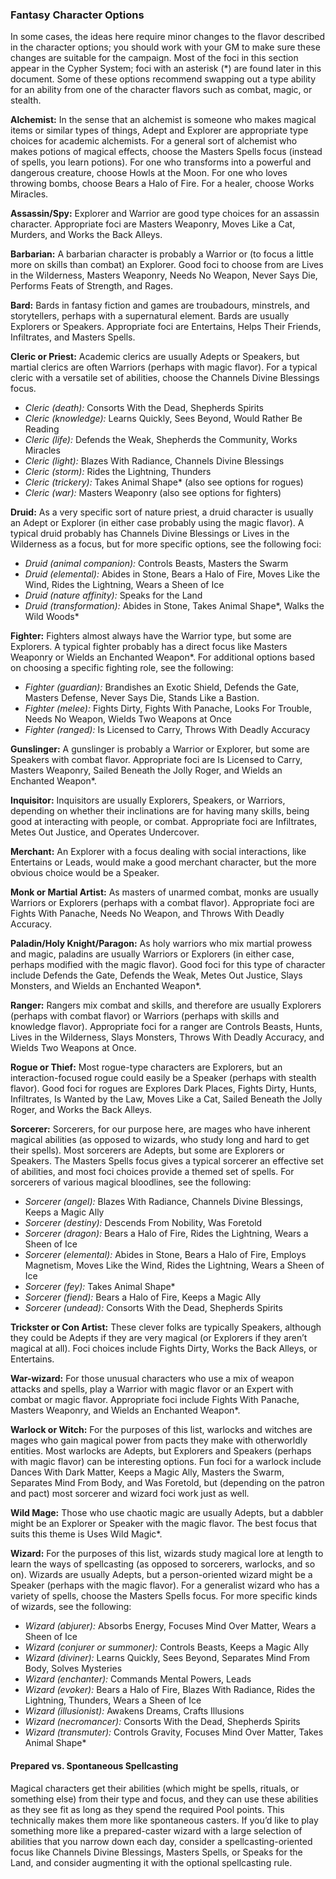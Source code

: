 ### Fantasy Character Options

<!-- P, ID: 030848 -->

In some cases, the ideas here require minor changes to the flavor described in the character options; you should work with your GM to make sure these changes are suitable for the campaign. Most of the foci in this section appear in the Cypher System; foci with an asterisk (\*) are found later in this document. Some of these options recommend swapping out a type ability for an ability from one of the character flavors such as combat, magic, or stealth.

<!-- P, ID: 030849 -->

**Alchemist:** In the sense that an alchemist is someone who makes magical items or similar types of things, Adept and Explorer are appropriate type choices for academic alchemists. For a general sort of alchemist who makes potions of magical effects, choose the Masters Spells focus (instead of spells, you learn potions). For one who transforms into a powerful and dangerous creature, choose Howls at the Moon. For one who loves throwing bombs, choose Bears a Halo of Fire. For a healer, choose Works Miracles.

<!-- P, ID: 030850 -->

**Assassin/Spy:** Explorer and Warrior are good type choices for an assassin character. Appropriate foci are Masters Weaponry, Moves Like a Cat, Murders, and Works the Back Alleys.

<!-- P, ID: 030851 -->

**Barbarian:** A barbarian character is probably a Warrior or (to focus a little more on skills than combat) an Explorer. Good foci to choose from are Lives in the Wilderness, Masters Weaponry, Needs No Weapon, Never Says Die, Performs Feats of Strength, and Rages.

<!-- P, ID: 030852 -->

**Bard:** Bards in fantasy fiction and games are troubadours, minstrels, and storytellers, perhaps with a supernatural element. Bards are usually Explorers or Speakers. Appropriate foci are Entertains, Helps Their Friends, Infiltrates, and Masters Spells.

<!-- P, ID: 030853 -->

**Cleric or Priest:** Academic clerics are usually Adepts or Speakers, but martial clerics are often Warriors (perhaps with magic flavor). For a typical cleric with a versatile set of abilities, choose the Channels Divine Blessings focus.

<!-- L, ID: 030854 -->

- _Cleric (death):_ Consorts With the Dead, Shepherds Spirits
- _Cleric (knowledge):_ Learns Quickly, Sees Beyond, Would Rather Be Reading
- _Cleric (life):_ Defends the Weak, Shepherds the Community, Works Miracles
- _Cleric (light):_ Blazes With Radiance, Channels Divine Blessings
- _Cleric (storm):_ Rides the Lightning, Thunders
- _Cleric (trickery):_ Takes Animal Shape\* (also see options for rogues)
- _Cleric (war):_ Masters Weaponry (also see options for fighters)

<!-- /L -->

<!-- P, ID: 030869 -->

**Druid:** As a very specific sort of nature priest, a druid character is usually an Adept or Explorer (in either case probably using the magic flavor). A typical druid probably has Channels Divine Blessings or Lives in the Wilderness as a focus, but for more specific options, see the following foci:

<!-- L, ID: 030870 -->

- _Druid (animal companion):_ Controls Beasts, Masters the Swarm
- _Druid (elemental):_ Abides in Stone, Bears a Halo of Fire, Moves Like the Wind, Rides the Lightning, Wears a Sheen of Ice
- _Druid (nature affinity):_ Speaks for the Land
- _Druid (transformation):_ Abides in Stone, Takes Animal Shape\*, Walks the Wild Woods\*

<!-- /L -->

<!-- P, ID: 030879 -->

**Fighter:** Fighters almost always have the Warrior type, but some are Explorers. A typical fighter probably has a direct focus like Masters Weaponry or Wields an Enchanted Weapon\*. For additional options based on choosing a specific fighting role, see the following:

<!-- L, ID: 030880 -->

- _Fighter (guardian):_ Brandishes an Exotic Shield, Defends the Gate, Masters Defense, Never Says Die, Stands Like a Bastion.
- _Fighter (melee):_ Fights Dirty, Fights With Panache, Looks For Trouble, Needs No Weapon, Wields Two Weapons at Once
- _Fighter (ranged):_ Is Licensed to Carry, Throws With Deadly Accuracy

<!-- /L -->

<!-- P, ID: 030887 -->

**Gunslinger:** A gunslinger is probably a Warrior or Explorer, but some are Speakers with combat flavor. Appropriate foci are Is Licensed to Carry, Masters Weaponry, Sailed Beneath the Jolly Roger, and Wields an Enchanted Weapon\*.

<!-- P, ID: 030888 -->

**Inquisitor:** Inquisitors are usually Explorers, Speakers, or Warriors, depending on whether their inclinations are for having many skills, being good at interacting with people, or combat. Appropriate foci are Infiltrates, Metes Out Justice, and Operates Undercover.

<!-- P, ID: 030889 -->

**Merchant:** An Explorer with a focus dealing with social interactions, like Entertains or Leads, would make a good merchant character, but the more obvious choice would be a Speaker.

<!-- P, ID: 030890 -->

**Monk or Martial Artist:** As masters of unarmed combat, monks are usually Warriors or Explorers (perhaps with a combat flavor). Appropriate foci are Fights With Panache, Needs No Weapon, and Throws With Deadly Accuracy.

<!-- P, ID: 030891 -->

**Paladin/Holy Knight/Paragon:** As holy warriors who mix martial prowess and magic, paladins are usually Warriors or Explorers (in either case, perhaps modified with the magic flavor). Good foci for this type of character include Defends the Gate, Defends the Weak, Metes Out Justice, Slays Monsters, and Wields an Enchanted Weapon\*.

<!-- P, ID: 030892 -->

**Ranger:** Rangers mix combat and skills, and therefore are usually Explorers (perhaps with combat flavor) or Warriors (perhaps with skills and knowledge flavor). Appropriate foci for a ranger are Controls Beasts, Hunts, Lives in the Wilderness, Slays Monsters, Throws With Deadly Accuracy, and Wields Two Weapons at Once.

<!-- P, ID: 030893 -->

**Rogue or Thief:** Most rogue-type characters are Explorers, but an interaction-focused rogue could easily be a Speaker (perhaps with stealth flavor). Good foci for rogues are Explores Dark Places, Fights Dirty, Hunts, Infiltrates, Is Wanted by the Law, Moves Like a Cat, Sailed Beneath the Jolly Roger, and Works the Back Alleys.

<!-- P, ID: 030894 -->

**Sorcerer:** Sorcerers, for our purpose here, are mages who have inherent magical abilities (as opposed to wizards, who study long and hard to get their spells). Most sorcerers are Adepts, but some are Explorers or Speakers. The Masters Spells focus gives a typical sorcerer an effective set of abilities, and most foci choices provide a themed set of spells. For sorcerers of various magical bloodlines, see the following:

<!-- L, ID: 030895 -->

- _Sorcerer (angel):_ Blazes With Radiance, Channels Divine Blessings, Keeps a Magic Ally
- _Sorcerer (destiny):_ Descends From Nobility, Was Foretold
- _Sorcerer (dragon):_ Bears a Halo of Fire, Rides the Lightning, Wears a Sheen of Ice
- _Sorcerer (elemental):_ Abides in Stone, Bears a Halo of Fire, Employs Magnetism, Moves Like the Wind, Rides the Lightning, Wears a Sheen of Ice
- _Sorcerer (fey):_ Takes Animal Shape\*
- _Sorcerer (fiend):_ Bears a Halo of Fire, Keeps a Magic Ally
- _Sorcerer (undead):_ Consorts With the Dead, Shepherds Spirits

<!-- /L -->

<!-- P, ID: 030910 -->

**Trickster or Con Artist:** These clever folks are typically Speakers, although they could be Adepts if they are very magical (or Explorers if they aren’t magical at all). Foci choices include Fights Dirty, Works the Back Alleys, or Entertains.

<!-- P, ID: 030911 -->

**War-wizard:** For those unusual characters who use a mix of weapon attacks and spells, play a Warrior with magic flavor or an Expert with combat or magic flavor. Appropriate foci include Fights With Panache, Masters Weaponry, and Wields an Enchanted Weapon\*.

<!-- P, ID: 030912 -->

**Warlock or Witch:** For the purposes of this list, warlocks and witches are mages who gain magical power from pacts they make with otherworldly entities. Most warlocks are Adepts, but Explorers and Speakers (perhaps with magic flavor) can be interesting options. Fun foci for a warlock include Dances With Dark Matter, Keeps a Magic Ally, Masters the Swarm, Separates Mind From Body, and Was Foretold, but (depending on the patron and pact) most sorcerer and wizard foci work just as well.

<!-- P, ID: 030913 -->

**Wild Mage:** Those who use chaotic magic are usually Adepts, but a dabbler might be an Explorer or Speaker with the magic flavor. The best focus that suits this theme is Uses Wild Magic\*.

<!-- P, ID: 030914 -->

**Wizard:** For the purposes of this list, wizards study magical lore at length to learn the ways of spellcasting (as opposed to sorcerers, warlocks, and so on). Wizards are usually Adepts, but a person-oriented wizard might be a Speaker (perhaps with the magic flavor). For a generalist wizard who has a variety of spells, choose the Masters Spells focus. For more specific kinds of wizards, see the following:

<!-- L, ID: 030915 -->

- _Wizard (abjurer):_ Absorbs Energy, Focuses Mind Over Matter, Wears a Sheen of Ice
- _Wizard (conjurer or summoner):_ Controls Beasts, Keeps a Magic Ally
- _Wizard (diviner):_ Learns Quickly, Sees Beyond, Separates Mind From Body, Solves Mysteries
- _Wizard (enchanter):_ Commands Mental Powers, Leads
- _Wizard (evoker):_ Bears a Halo of Fire, Blazes With Radiance, Rides the Lightning, Thunders, Wears a Sheen of Ice
- _Wizard (illusionist):_ Awakens Dreams, Crafts Illusions
- _Wizard (necromancer):_ Consorts With the Dead, Shepherds Spirits
- _Wizard (transmuter):_ Controls Gravity, Focuses Mind Over Matter, Takes Animal Shape\*

<!-- /L -->

#### Prepared vs. Spontaneous Spellcasting

<!-- P, ID: 030934 -->

Magical characters get their abilities (which might be spells, rituals, or something else) from their type and focus, and they can use these abilities as they see fit as long as they spend the required Pool points. This technically makes them more like spontaneous casters. If you’d like to play something more like a prepared-caster wizard with a large selection of abilities that you narrow down each day, consider a spellcasting-oriented focus like Channels Divine Blessings, Masters Spells, or Speaks for the Land, and consider augmenting it with the optional spellcasting rule.

